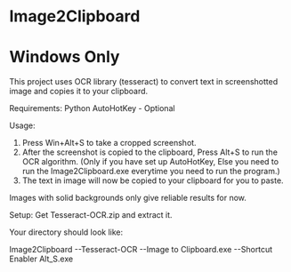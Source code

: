 # Image2Clipboard
# Windows Only #
This project uses OCR library (tesseract) to convert text in screenshotted image and copies it to your clipboard.

Requirements:
Python
AutoHotKey - Optional


Usage:
1. Press Win+Alt+S to take a cropped screenshot.
2. After the screenshot is copied to the clipboard, Press Alt+S to run the OCR algorithm. (Only if you have set up AutoHotKey, Else you need to run the Image2Clipboard.exe everytime you need to run the program.)
3. The text in image will now be copied to your clipboard for you to paste.

Images with solid backgrounds only give reliable results for now.

Setup:
Get Tesseract-OCR.zip and extract it.

Your directory should look like:

Image2Clipboard
--Tesseract-OCR
--Image to Clipboard.exe
--Shortcut Enabler Alt_S.exe
